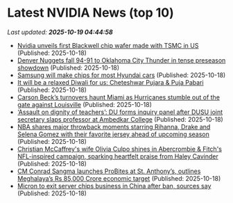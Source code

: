 # Latest NVIDIA News (top 10)
_Last updated: **2025-10-19 04:44:58**_

- [Nvidia unveils first Blackwell chip wafer made with TSMC in US](https://biztoc.com/x/95ab7acd29f14910) (Published: 2025-10-18)
- [Denver Nuggets fall 94-91 to Oklahoma City Thunder in tense preseason showdown](https://timesofindia.indiatimes.com/sports/nba/top-stories/denver-nuggets-fall-94-91-to-oklahoma-city-thunder-in-tense-preseason-showdown/articleshow/124654485.cms) (Published: 2025-10-18)
- [Samsung will make chips for most Hyundai cars](https://www.sammobile.com/news/samsung-make-chips-hyundai-cars/) (Published: 2025-10-18)
- [It will be a relaxed Diwali for us: Cheteshwar Pujara & Puja Pabari](https://timesofindia.indiatimes.com/sports/cricket/news/it-will-be-a-relaxed-diwali-for-us-cheteshwar-pujara-puja-pabari/articleshow/124654413.cms) (Published: 2025-10-18)
- [Carson Beck’s turnovers haunt Miami as Hurricanes stumble out of the gate against Louisville](https://timesofindia.indiatimes.com/sports/nfl/news/carson-becks-turnovers-haunt-miami-as-hurricanes-stumble-out-of-the-gate-against-louisville/articleshow/124654365.cms) (Published: 2025-10-18)
- [‘Assault on dignity of teachers’: DU forms inquiry panel after DUSU joint secretary slaps professor at Ambedkar College](https://timesofindia.indiatimes.com/education/news/assault-on-dignity-of-teachers-du-forms-inquiry-panel-after-dusu-joint-secretary-slaps-professor-at-ambedkar-college/articleshow/124653896.cms) (Published: 2025-10-18)
- [NBA shares major throwback moments starring Rihanna, Drake and Selena Gomez with their favorite jersey ahead of upcoming season](https://timesofindia.indiatimes.com/sports/nba/top-stories/nba-shares-major-throwback-moments-starring-rihanna-drake-and-selena-gomez-with-their-favorite-jersey-ahead-of-upcoming-season/articleshow/124654068.cms) (Published: 2025-10-18)
- [Christian McCaffrey's wife Olivia Culpo shines in Abercrombie & Fitch's NFL-inspired campaign, sparking heartfelt praise from Haley Cavinder](https://timesofindia.indiatimes.com/sports/nfl/news/nfl-star-christian-mccaffreys-wife-olivia-culpo-shines-in-abercrombie-fitchs-nfl-inspired-campaign-sparking-heartfelt-praise-from-haley-cavinder/articleshow/124653899.cms) (Published: 2025-10-18)
- [CM Conrad Sangma launches ProBites at St. Anthony’s, outlines Meghalaya’s Rs 85,000 Crore economic target](https://www.syllad.com/cm-conrad-sangma-launches-probites-at-st-anthonys-outlines-meghalayas-rs-85000-crore-economic-target/) (Published: 2025-10-18)
- [Micron to exit server chips business in China after ban, sources say](https://indianexpress.com/article/technology/tech-news-technology/micron-to-exit-server-chips-business-in-china-after-ban-sources-say-10313854/) (Published: 2025-10-18)
